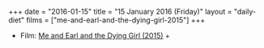 +++
date = "2016-01-15"
title = "15 January 2016 (Friday)"
layout = "daily-diet"
films = ["me-and-earl-and-the-dying-girl-2015"]
+++

<ul>
<li class="entry Film">Film: <a href="/films/me-and-earl-and-the-dying-girl-2015">Me and Earl and the Dying Girl (2015)</a> +</li>
</ul>